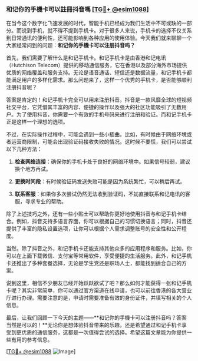 ### 和记你的手機卡可以註冊抖音嗎 [[TG💪+ @esim1088](https://t.me/s/esim1088)]

在当今这个数字化飞速发展的时代，智能手机已经成为我们生活中不可或缺的一部分。而说到手机，就不得不提到手机卡。对于很多人来说，手机卡的选择不仅关系到日常通讯的便利性，还可能影响到各种应用的使用体验。今天我们就来聊聊一个大家经常问到的问题：**和记你的手機卡可以注册抖音吗？**

首先，我们需要了解什么是和记手机卡。和记手机卡是由香港和记电讯（Hutchison Telecom）提供的移动通信服务，它在香港以及部分海外市场提供优质的网络覆盖和服务支持。无论是语音通话、短信还是数据流量，和记手机卡都能满足用户的多样化需求。那么问题来了，这样一个优秀的手机卡，是否能够顺利注册抖音呢？

答案是肯定的！和记手机卡完全可以用来注册抖音。抖音是一款风靡全球的短视频社交平台，它凭借其丰富的内容、便捷的操作以及强大的社区功能吸引了无数用户。为了使用抖音，你需要一个有效的手机号码来进行注册和验证。而和记手机卡正是这样一个理想的选项。

不过，在实际操作过程中，可能会遇到一些小插曲。比如，有时候由于网络环境或者运营商限制，可能会出现验证码接收失败的情况。这时候不要慌，我们可以尝试以下几种方法：

1. **检查网络连接**：确保你的手机卡处于良好的网络环境中。如果信号较弱，建议换个地方再试。
   
2. **更换时间段**：有时候验证码发送失败可能是因为系统繁忙，可以稍后再试。
   
3. **联系客服**：如果你多次尝试仍然无法收到验证码，不妨直接联系和记电讯的客服，寻求专业的帮助。

除了上述技巧之外，还有一些小贴士可以帮助你更好地使用抖音与和记手机卡结合。例如，抖音支持多语言界面，你可以根据自己的习惯切换语言；同时，抖音还提供了丰富的隐私设置选项，让你可以根据个人需求调整账号的安全性和公开程度。

当然，除了抖音之外，和记手机卡还能支持其他众多的应用程序和服务。比如，你可以在上面下载微信、支付宝等常用软件，享受便捷的生活服务。此外，和记手机卡还推出了多种套餐选择，无论是学生党还是职场人士，都能找到适合自己的方案。

说到这里，相信不少朋友已经开始跃跃欲试了吧？那么如何才能获得一张和记手机卡呢？其实非常简单，你可以通过官方渠道在线申请，也可以前往香港的各大营业厅进行办理。需要注意的是，申请时需要准备有效的身份证件，并填写相关的个人信息。

最后，让我们回顾一下今天的主题——**和记你的手機卡可以注册抖音吗？答案当然是可以的！**无论你是想体验抖音带来的乐趣，还是希望通过和记手机卡享受到更优质的通信服务，这都是一次值得尝试的选择。希望这篇文章能为你提供一些有用的参考信息。

[[TG💪+ @esim1088](https://t.me/s/esim1088) ![Image](https://i.postimg.cc/4NQfJmqS/Snipaste-2025-05-13-00-14-12.png)]
